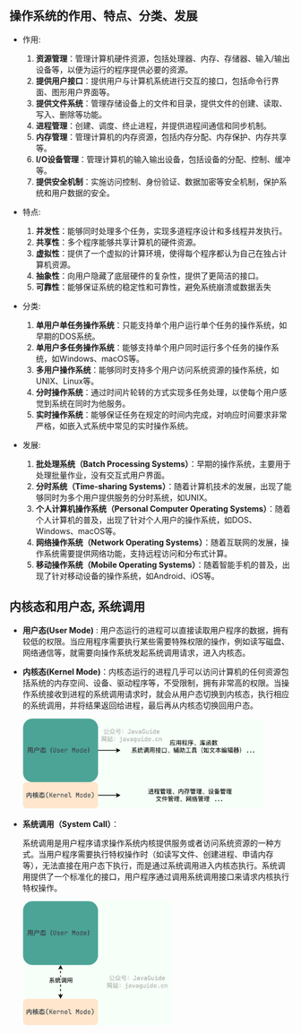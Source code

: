 ## 操作系统的作用、特点、分类、发展

-   作用:
    1.  **资源管理**：管理计算机硬件资源，包括处理器、内存、存储器、输入/输出设备等，以便为运行的程序提供必要的资源。
    2.  **提供用户接口**：提供用户与计算机系统进行交互的接口，包括命令行界面、图形用户界面等。
    3.  **提供文件系统**：管理存储设备上的文件和目录，提供文件的创建、读取、写入、删除等功能。
    4.  **进程管理**：创建、调度、终止进程，并提供进程间通信和同步机制。
    5.  **内存管理**：管理计算机的内存资源，包括内存分配、内存保护、内存共享等。
    6.  **I/O设备管理**：管理计算机的输入输出设备，包括设备的分配、控制、缓冲等。
    7.  **提供安全机制**：实施访问控制、身份验证、数据加密等安全机制，保护系统和用户数据的安全。

-   特点:
    1.  **并发性**：能够同时处理多个任务，实现多道程序设计和多线程并发执行。
    2.  **共享性**：多个程序能够共享计算机的硬件资源。
    3.  **虚拟性**：提供了一个虚拟的计算环境，使得每个程序都认为自己在独占计算机资源。
    4.  **抽象性**：向用户隐藏了底层硬件的复杂性，提供了更简洁的接口。
    5.  **可靠性**：能够保证系统的稳定性和可靠性，避免系统崩溃或数据丢失

-   分类:
    1.  **单用户单任务操作系统**：只能支持单个用户运行单个任务的操作系统，如早期的DOS系统。
    2.  **单用户多任务操作系统**：能够支持单个用户同时运行多个任务的操作系统，如Windows、macOS等。
    3.  **多用户操作系统**：能够同时支持多个用户访问系统资源的操作系统，如UNIX、Linux等。
    4.  **分时操作系统**：通过时间片轮转的方式实现多任务处理，以使每个用户感觉到系统在同时为他服务。
    5.  **实时操作系统**：能够保证任务在规定的时间内完成，对响应时间要求非常严格，如嵌入式系统中常见的实时操作系统。

-   发展:
    1.  **批处理系统（Batch Processing Systems）**：早期的操作系统，主要用于处理批量作业，没有交互式用户界面。
    2.  **分时系统（Time-sharing Systems）**：随着计算机技术的发展，出现了能够同时为多个用户提供服务的分时系统，如UNIX。
    3.  **个人计算机操作系统（Personal Computer Operating Systems）**：随着个人计算机的普及，出现了针对个人用户的操作系统，如DOS、Windows、macOS等。
    4.  **网络操作系统（Network Operating Systems）**：随着互联网的发展，操作系统需要提供网络功能，支持远程访问和分布式计算。
    5.  **移动操作系统（Mobile Operating Systems）**：随着智能手机的普及，出现了针对移动设备的操作系统，如Android、iOS等。



## 内核态和用户态, 系统调用

-   **用户态(User Mode)** : 用户态运行的进程可以直接读取用户程序的数据，拥有较低的权限。当应用程序需要执行某些需要特殊权限的操作，例如读写磁盘、网络通信等，就需要向操作系统发起系统调用请求，进入内核态。
    
-   **内核态(Kernel Mode)**：内核态运行的进程几乎可以访问计算机的任何资源包括系统的内存空间、设备、驱动程序等，不受限制，拥有非常高的权限。当操作系统接收到进程的系统调用请求时，就会从用户态切换到内核态，执行相应的系统调用，并将结果返回给进程，最后再从内核态切换回用户态。

    <img src="assets/usermode-and-kernelmode.png" alt="用户态和内核态" style="zoom: 67%;" />

-   **系统调用（System Call）**： 

    系统调用是用户程序请求操作系统内核提供服务或者访问系统资源的一种方式。当用户程序需要执行特权操作时（如读写文件、创建进程、申请内存等），无法直接在用户态下执行，而是通过系统调用进入内核态执行。系统调用提供了一个标准化的接口，用户程序通过调用系统调用接口来请求内核执行特权操作。
    
    <img src="assets/system-call.png" alt="system-call" style="zoom:67%;" />

